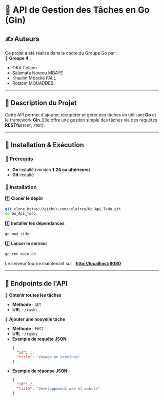 # 📌 API de Gestion des Tâches en Go (Gin)

## ✍️ **Auteurs**
Ce projet a été réalisé dans le cadre du Groupe Go par :  
👥 **Groupe 4** : 
- OKA Celaire
- Salamata Nourou MBAYE
- Khadim Mbacké FALL
- Rostom MOUADDEB


---

## 📝 Description du Projet
Cette API permet d'ajouter, récupérer et gérer des tâches en utilisant **Go** et le framework **Gin**. Elle offre une gestion simple des tâches via des requêtes **RESTful** (`GET`, `POST`).

---

## 🚀 Installation & Exécution

### 🔹 **Prérequis**
- **Go** installé (version **1.24 ou ultérieure**)
- **Git** installé

### 🔹 **Installation**

1️⃣ **Cloner le dépôt**
```sh
git clone https://github.com/celaireo/Go_Api_Todo.git
cd Go_Api_Todo
```

2️⃣ **Installer les dépendances**
```sh
go mod tidy
```

3️⃣ **Lancer le serveur**
```sh
go run main.go
```
Le serveur tourne maintenant sur : **[http://localhost:8080](http://localhost:8080)**

---

## 🔗 **Endpoints de l'API**

📌 **Obtenir toutes les tâches**
- **Méthode** : `GET`
- **URL** : `/tasks`

📌 **Ajouter une nouvelle tâche**
- **Méthode** : `POST`
- **URL** : `/tasks`
- **Exemple de requête JSON** :
  ```json
  {
    "id": 1,
    "title": "Voyage en province"
  }
  ```
- **Exemple de réponse JSON** :
  ```json
  {
    "id": 2,
    "title": "Developpement web et mobile"
  }
  ```


